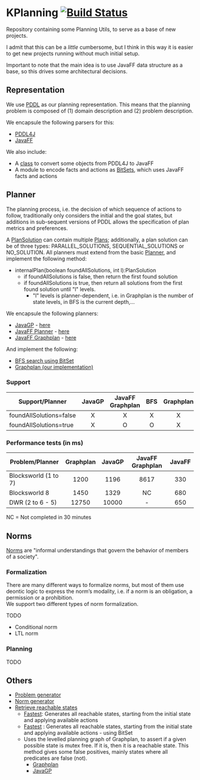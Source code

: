 # KPlanning [![Build Status](https://travis-ci.com/guilhermekrz/KPlanning.svg?token=VBgyk5JAs3dn31fkKpxS&branch=master)](https://travis-ci.com/guilhermekrz/KPlanning)

Repository containing some Planning Utils, to serve as a base of new projects. 

I admit that this can be a *little* cumbersome, but I think in this way it is easier to get new projects running without much initial setup.

Important to note that the main idea is to use JavaFF data structure as a base, so this drives some architectural decisions.

## Representation

We use [PDDL](https://en.wikipedia.org/wiki/Planning_Domain_Definition_Language) as our planning representation.
This means that the planning problem is composed of (1) domain description and (2) problem description.

We encapsule the following parsers for this:
* [PDDL4J](https://github.com/pellierd/pddl4j)
* [JavaFF](https://github.com/guilhermekrz/JavaFF)

We also include:
* A [class](https://github.com/guilhermekrz/KPlanning/blob/master/src/main/java/kplanning/parser/Pddl4jToJavaffConverter.java) to convert some objects from PDDL4J to JavaFF
* A module to encode facts and actions as [BitSets](https://github.com/guilhermekrz/KPlanning/tree/master/src/main/java/kplanning/bitset), which uses JavaFF facts and actions

## Planner

The planning process, i.e. the decision of which sequence of actions to follow, traditionally only considers the initial and the goal states, but additions in sub-sequent versions of PDDL allows the specification of plan metrics and preferences.

A [PlanSolution](https://github.com/guilhermekrz/KPlanning/blob/master/src/main/java/kplanning/plan/PlanSolution.java) can contain multiple [Plans](https://github.com/guilhermekrz/KPlanning/blob/master/src/main/java/kplanning/plan/Plan.java); additionally, a plan solution can be of three types: PARALLEL_SOLUTIONS, SEQUENTIAL_SOLUTIONS or NO_SOLUTION.
All planners must extend from the basic [Planner](https://github.com/guilhermekrz/KPlanning/blob/master/src/main/java/kplanning/planner/Planner.java), and implement the following method:
* internalPlan(boolean foundAllSolutions, int l):PlanSolution
    * if foundAllSolutions is false, then return the first found solution
    * if foundAllSolutions is true, then return all solutions from the first found solution until "l" levels.
        * "l" levels is planner-dependent, i.e. in Graphplan is the number of state levels, in BFS is the current depth,... 

We encapsule the following planners:
* [JavaGP](https://github.com/pucrs-automated-planning/javagp) - [here](https://github.com/guilhermekrz/KPlanning/blob/master/src/main/java/kplanning/planner/GraphplanAdapter.java)
* [JavaFF Planner](https://github.com/guilhermekrz/JavaFF) - [here](https://github.com/guilhermekrz/KPlanning/blob/master/src/main/java/kplanning/planner/JavaffPlanner.java)
* [JavaFF Graphplan](https://github.com/guilhermekrz/JavaFF) - [here](https://github.com/guilhermekrz/KPlanning/blob/master/src/main/java/kplanning/planner/JavaffGraphplanPlanner.java)

And implement the following:
* [BFS search using BitSet](https://github.com/guilhermekrz/KPlanning/blob/master/src/main/java/kplanning/planner/BFSSearchPlanner.java)
* [Graphplan (our implementation)](https://github.com/guilhermekrz/KPlanning/blob/master/src/main/java/kplanning/planner/GraphplanPlanner.java)

### Support 

| Support/Planner           | JavaGP | JavaFF Graphplan | BFS | Graphplan |
| -------------             |:------:|:------:|:----------------:|:------:|
| foundAllSolutions=false   | X      | X   | X             | X    |
| foundAllSolutions=true    | X      | O   | O               | X    |

### Performance tests (in ms)
        
| Problem/Planner       | Graphplan | JavaGP | JavaFF Graphplan | JavaFF |
| -------------         |:---------:|:------:|:----------------:|:------:|
| Blocksworld (1 to 7)  | 1200      | 1196   | 8617             | 330    |
| Blocksworld 8         | 1450      | 1329   | NC               | 680    |
| DWR (2 to 6 - 5)      | 12750     | 10000  | -                | 650    |

NC = Not completed in 30 minutes

## Norms

[Norms](https://en.wikipedia.org/wiki/Norm_(social)) are "informal understandings that govern the behavior of members of a society".

### Formalization

There are many different ways to formalize norms, but most of them use deontic logic to express the norm’s modality, i.e. if a norm is an obligation, a permission or a prohibition.\
We support two different types of norm formalization.

TODO
* Conditional norm
* LTL norm

### Planning
TODO

## Others

* [Problem generator](https://github.com/guilhermekrz/KPlanning/blob/master/src/main/java/kplanning/generator/GenerateProblems.java)
* [Norm generator](https://github.com/guilhermekrz/KPlanning/blob/master/src/main/java/kplanning/generator/GenerateNorms.java)
* [Retrieve reachable states](https://github.com/guilhermekrz/KPlanning/blob/master/src/main/java/kplanning/reachableStates/GetReachableStatesStrategy.java)
    * [Fastest](https://github.com/guilhermekrz/KPlanning/blob/master/src/main/java/kplanning/reachableStates/ActionsReachableStatesStrategy.java): Generates all reachable states, starting from the initial state and applying available actions
    * [Fastest](https://github.com/guilhermekrz/KPlanning/blob/master/src/main/java/kplanning/reachableStates/BitSetReachableStatesStrategy.java) : Generates all reachable states, starting from the initial state and applying available actions - using BitSet
    * Uses the levelled planning graph of Graphplan, to assert if a given possible state is mutex free.
    If it is, then it is a reachable state. 
    This method gives some false positives, mainly states where all predicates are false (not).
        * [Graphplan](https://github.com/guilhermekrz/KPlanning/blob/master/src/main/java/kplanning/reachableStates/GraphplanReachableStatesStrategy.java)
        * [JavaGP](https://github.com/guilhermekrz/KPlanning/blob/master/src/main/java/kplanning/reachableStates/JavagpReachableStatesStrategy.java)